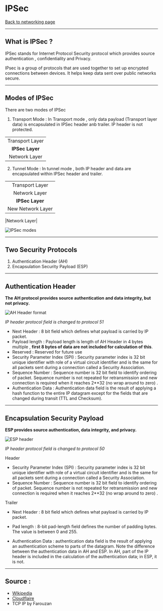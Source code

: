 # IPSec
[Back to networking page](./index.md)

---

## What is IPSec ?
IPSec stands for Internet Protocol Security protocol which provides source authentication , confidentiality and Privacy.

IPsec is a group of protocols that are used together to set up encrypted connections between devices. It helps keep data sent over public networks secure.

---

## Modes of IPSec

There are two modes of IPSec

1. Transport Mode :
In Transport mode , only data payload (Transport layer data) is encapsulated in IPSec header anb trailer. IP header is not protected. 

||
|:--:|
|Transport Layer|
|**IPSec Layer**|
|Network Layer|

2. Tunnel Mode :
In tunnel mode , both IP header and data are encapsulated within IPSec header and trailer. 

||
|:--:|
|Transport Layer|
|Network Layer|
|**IPSec Layer**|
|New Network Layer|

|Network Layer|

![IPSec modes](https://www.researchgate.net/profile/Nikos-Mastorakis/publication/241773831/figure/fig2/AS:411264229625856@1475064441019/Tunnel-vs-Transport-Mode-IPSec.png)

---

## Two Security Protocols

1. Authentication Header (AH)
2. Encapsulation Security Payload (ESP)

---

## Authentication Header

**The AH protocol provides source authentication and data integrity, but not privacy.**

![AH Header format](https://www.researchgate.net/profile/Riaz-Khan-19/publication/297336095/figure/fig1/AS:558684921135104@1510212273046/Authentication-Header-Format.png)

*IP header protocol field is changed to protocol 51*

- Next Header : 8 bit field which defines what payload is carried by IP packet.
- Payload length : Payload length is length of AH Header in 4 bytes multiple , **first 8 bytes of data are not included for calculation of this**.
- Reserved : Reserved for future use
- Security Parameter Index (SPI) : Security parameter index is 32 bit unique identifier with role of a virtual circuit identifier and is the same for all packets sent during a connection called a Security Association.
- Sequence Number : Sequence number is 32 bit field to identify ordering of packet. Sequence number is not repeated for retransmission and new connection is required when it reaches 2\*\*32 (no wrap around to zero) .
- Authentication Data : Authentication data field is the result of applying a hash function to the entire IP datagram except for the fields that are changed during transit (TTL and Checksum).


---

## Encapsulation Security Payload

**ESP provides source authentication, data integrity, and privacy.**

![ESP header](https://www.researchgate.net/profile/Nor-Effendy-Othman/publication/266477318/figure/fig6/AS:392207388430356@1470520936898/Encapsulated-Security-Payload-ESP-protocol-in-transport-mode.png)

*IP header protocol field is changed to protocol 50*

Header
- Security Parameter Index (SPI) : Security parameter index is 32 bit unique identifier with role of a virtual circuit identifier and is the same for all packets sent during a connection called a Security Association.
- Sequence Number : Sequence number is 32 bit field to identify ordering of packet. Sequence number is not repeated for retransmission and new connection is required when it reaches 2\*\*32 (no wrap around to zero) .

Trailer
- Next Header : 8 bit field which defines what payload is carried by IP packet.
- Pad length : 8-bit pad-length field defines the number of padding bytes. The value is between 0 and 255.

- Authentication Data : authentication data field is the result of applying an authentication scheme to parts of the datagram. Note the difference between the authentication data in AH and ESP. In AH, part of the IP header is included in the calculation of the authentication data; in ESP, it is not.

---

## Source :
- [WIkipedia](https://en.wikipedia.org/wiki/IPsec)
- [Cloudflaire](https://www.cloudflare.com/en-in/learning/network-layer/what-is-ipsec/)
- TCP IP by Farouzan